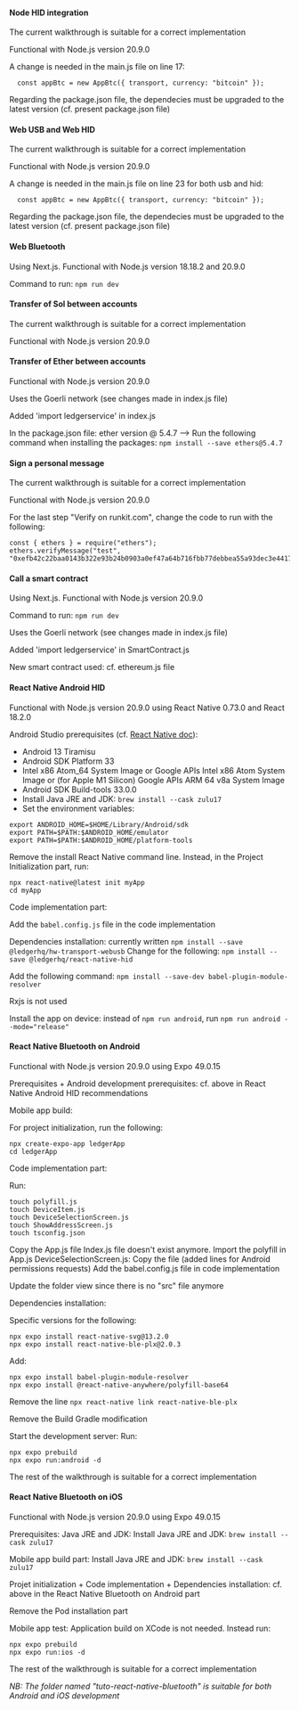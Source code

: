 #### Node HID integration

The current walkthrough is suitable for a correct implementation

Functional with Node.js version 20.9.0

A change is needed in the main.js file on line 17:

      const appBtc = new AppBtc({ transport, currency: "bitcoin" });

Regarding the package.json file, the dependecies must be upgraded to the latest version (cf. present package.json file)



#### Web USB and Web HID

The current walkthrough is suitable for a correct implementation

Functional with Node.js version 20.9.0

A change is needed in the main.js file on line 23 for both usb and hid:

      const appBtc = new AppBtc({ transport, currency: "bitcoin" });

Regarding the package.json file, the dependecies must be upgraded to the latest version (cf. present package.json file)



#### Web Bluetooth

Using Next.js. Functional with Node.js version 18.18.2 and 20.9.0

Command to run: `npm run dev`



#### Transfer of Sol between accounts

The current walkthrough is suitable for a correct implementation

Functional with Node.js version 20.9.0



#### Transfer of Ether between accounts

Functional with Node.js version 20.9.0

Uses the Goerli network (see changes made in index.js file)

Added 'import ledgerservice' in index.js

In the package.json file: ether version @ 5.4.7 --> Run the following command when installing the packages:
`npm install --save ethers@5.4.7`


#### Sign a personal message

The current walkthrough is suitable for a correct implementation

Functional with Node.js version 20.9.0

For the last step "Verify on runkit.com", change the code to run with the following:
```
const { ethers } = require("ethers");
ethers.verifyMessage("test", "0xefb42c22baa0143b322e93b24b0903a0ef47a64b716fbb77debbea55a93dec3e4417aff7dce845723240916c6e34cf17c674828b3addfb0afad966334df5b6311b");
```

#### Call a smart contract

Using Next.js. Functional with Node.js version 20.9.0

Command to run: `npm run dev`

Uses the Goerli network (see changes made in index.js file)

Added 'import ledgerservice' in SmartContract.js

New smart contract used: cf. ethereum.js file


#### React Native Android HID

Functional with Node.js version 20.9.0 using React Native 0.73.0 and React 18.2.0

Android Studio prerequisites (cf. [React Native doc](https://reactnative.dev/docs/environment-setup?os=macos&platform=android&guide=native&package-manager=npm#android-sdk)):
- Android 13 Tiramisu
- Android SDK Platform 33
- Intel x86 Atom_64 System Image or Google APIs Intel x86 Atom System Image or (for Apple M1 Silicon) Google APIs ARM 64 v8a System Image
- Android SDK Build-tools 33.0.0
- Install Java JRE and JDK: `brew install --cask zulu17`
- Set the environment variables:
```
export ANDROID_HOME=$HOME/Library/Android/sdk
export PATH=$PATH:$ANDROID_HOME/emulator
export PATH=$PATH:$ANDROID_HOME/platform-tools
```
Remove the install React Native command line.
Instead, in the Project Initialization part, run:
```
npx react-native@latest init myApp
cd myApp
```
Code implementation part:

Add the `babel.config.js` file in the code implementation

Dependencies installation: currently written `npm install --save @ledgerhq/hw-transport-webusb`
Change for the following: `npm install --save @ledgerhq/react-native-hid`

Add the following command: `npm install --save-dev babel-plugin-module-resolver`

Rxjs is not used

Install the app on device: instead of `npm run android`, run `npm run android --mode="release"`


#### React Native Bluetooth on Android

Functional with Node.js version 20.9.0 using Expo 49.0.15

Prerequisites + Android development prerequisites: cf. above in React Native Android HID recommendations

Mobile app build:

For project initialization, run the following:
```
npx create-expo-app ledgerApp
cd ledgerApp
```
Code implementation part:

Run:
```
touch polyfill.js
touch DeviceItem.js
touch DeviceSelectionScreen.js
touch ShowAddressScreen.js
touch tsconfig.json
```
Copy the App.js file
Index.js file doesn't exist anymore. Import the polyfill in App.js
DeviceSelectionScreen.js: Copy the file (added lines for Android permissions requests)
Add the babel.config.js file in code implementation

Update the folder view since there is no "src" file anymore

Dependencies installation:

Specific versions for the following:
```
npx expo install react-native-svg@13.2.0
npx expo install react-native-ble-plx@2.0.3
```
Add:
```
npx expo install babel-plugin-module-resolver
npx expo install @react-native-anywhere/polyfill-base64
```
Remove the line `npx react-native link react-native-ble-plx`

Remove the Build Gradle modification

Start the development server:
Run:
```
npx expo prebuild
npx expo run:android -d
```
The rest of the walkthrough is suitable for a correct implementation


#### React Native Bluetooth on iOS

Functional with Node.js version 20.9.0 using Expo 49.0.15

Prerequisites:
Java JRE and JDK: Install Java JRE and JDK: `brew install --cask zulu17`

Mobile app build part:
Install Java JRE and JDK: `brew install --cask zulu17`

Projet initialization + Code implementation + Dependencies installation: cf. above in the React Native Bluetooth on Android part

Remove the Pod installation part

Mobile app test:
Application build on XCode is not needed.
Instead run:
```
npx expo prebuild
npx expo run:ios -d
```
The rest of the walkthrough is suitable for a correct implementation

*NB: The folder named "tuto-react-native-bluetooth" is suitable for both Android and iOS development*
